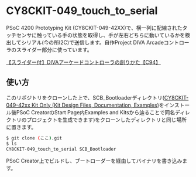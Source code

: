 CY8CKIT-049_touch_to_serial
===

PSoC 4200 Prototyping Kit (CY8CKIT-049-42XX)で、横一列に配線されたタッチセンサに触っている手の状態を取得し、手が左右どちらに動いているかを検出してシリアル(今の所I2C)で送信します。自作Project DIVA Arcadeコントローラのスライダー部分に使っています。

[【スライダー付】DIVAアーケードコントローラの創りかた【C94】](http://www.nicovideo.jp/watch/sm32448697)

## 使い方
このリポジトリをクローンした上で、SCB_Bootloaderディレクトリ([CY8CKIT-049-42xx Kit Only (Kit Design Files, Documentation, Examples)](http://japan.cypress.com/documentation/development-kitsboards/psoc-4-cy8ckit-049-4xxx-prototyping-kits)をインストール後PSoC CreatorのStart Page内Examples and Kitsから辿ることで同名ディレクトリのプロジェクトを生成できます)をクローンしたディレクトリと同じ場所に置きます。
```bash
$ git clone (ここ).git
$ ls
CY8CKIT-049_touch_to_serial SCB_Bootloader
```
PSoC Creator上でビルドし、ブートローダーを経由してバイナリを書き込みます。
